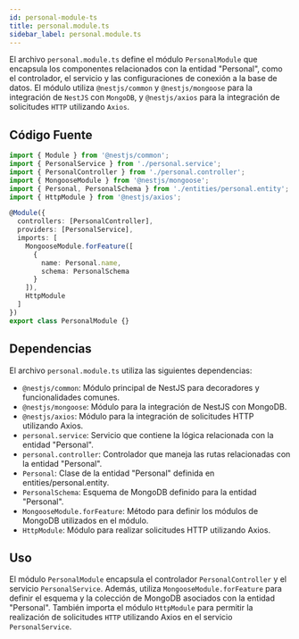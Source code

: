 ```yaml
---
id: personal-module-ts
title: personal.module.ts
sidebar_label: personal.module.ts
---
```


El archivo `personal.module.ts` define el módulo `PersonalModule` que encapsula los componentes relacionados con la entidad "Personal", como el controlador, el servicio y las configuraciones de conexión a la base de datos. El módulo utiliza `@nestjs/common` y `@nestjs/mongoose` para la integración de `NestJS` con `MongoDB`, y `@nestjs/axios` para la integración de solicitudes `HTTP` utilizando `Axios`.

## Código Fuente
```typescript
import { Module } from '@nestjs/common';
import { PersonalService } from './personal.service';
import { PersonalController } from './personal.controller';
import { MongooseModule } from '@nestjs/mongoose';
import { Personal, PersonalSchema } from './entities/personal.entity';
import { HttpModule } from '@nestjs/axios';

@Module({
  controllers: [PersonalController],
  providers: [PersonalService],
  imports: [
    MongooseModule.forFeature([
      {
        name: Personal.name,
        schema: PersonalSchema
      }
    ]),
    HttpModule
  ]
})
export class PersonalModule {}
```

## Dependencias
El archivo `personal.module.ts` utiliza las siguientes dependencias:

- `@nestjs/common`: Módulo principal de NestJS para decoradores y funcionalidades comunes.
- `@nestjs/mongoose`: Módulo para la integración de NestJS con MongoDB.
- `@nestjs/axios`: Módulo para la integración de solicitudes HTTP utilizando Axios.
- `personal.service`: Servicio que contiene la lógica relacionada con la entidad "Personal".
- `personal.controller`: Controlador que maneja las rutas relacionadas con la entidad "Personal".
- `Personal`: Clase de la entidad "Personal" definida en entities/personal.entity.
- `PersonalSchema`: Esquema de MongoDB definido para la entidad "Personal".
- `MongooseModule.forFeature`: Método para definir los módulos de MongoDB utilizados en el módulo.
- `HttpModule`: Módulo para realizar solicitudes HTTP utilizando Axios.

## Uso
El módulo `PersonalModule` encapsula el controlador `PersonalController` y el servicio `PersonalService`. Además, utiliza `MongooseModule.forFeature` para definir el esquema y la colección de MongoDB asociados con la entidad "Personal". También importa el módulo `HttpModule` para permitir la realización de solicitudes `HTTP` utilizando Axios en el servicio `PersonalService`.